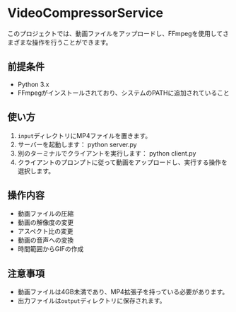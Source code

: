 # VideoCompressorService


このプロジェクトでは、動画ファイルをアップロードし、FFmpegを使用してさまざまな操作を行うことができます。

## 前提条件
- Python 3.x
- FFmpegがインストールされており、システムのPATHに追加されていること

## 使い方
1. `input`ディレクトリにMP4ファイルを置きます。
2. サーバーを起動します：
    python server.py
3. 別のターミナルでクライアントを実行します：
    python client.py
4. クライアントのプロンプトに従って動画をアップロードし、実行する操作を選択します。

## 操作内容
- 動画ファイルの圧縮
- 動画の解像度の変更
- アスペクト比の変更
- 動画の音声への変換
- 時間範囲からGIFの作成

## 注意事項
- 動画ファイルは4GB未満であり、MP4拡張子を持っている必要があります。
- 出力ファイルは`output`ディレクトリに保存されます。


